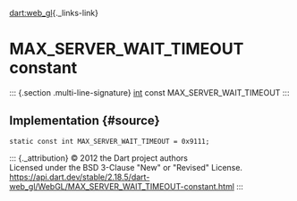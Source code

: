 [dart:web\_gl](../../dart-web_gl/dart-web_gl-library){._links-link}

MAX\_SERVER\_WAIT\_TIMEOUT constant
===================================

::: {.section .multi-line-signature}
[int](../../dart-core/int-class) const MAX\_SERVER\_WAIT\_TIMEOUT
:::

Implementation {#source}
--------------

``` {.language-dart data-language="dart"}
static const int MAX_SERVER_WAIT_TIMEOUT = 0x9111;
```

::: {._attribution}
© 2012 the Dart project authors\
Licensed under the BSD 3-Clause \"New\" or \"Revised\" License.\
<https://api.dart.dev/stable/2.18.5/dart-web_gl/WebGL/MAX_SERVER_WAIT_TIMEOUT-constant.html>
:::
